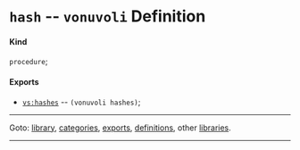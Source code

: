 

<a id='definition__vonuvoli__hash'></a>

# `hash` -- `vonuvoli` Definition


<a id='definition__vonuvoli__hash__kind'></a>

#### Kind

`procedure`;


<a id='definition__vonuvoli__hash__exports'></a>

#### Exports

 * [`vs:hashes`](../../vonuvoli/exports/vs_3a_hashes.md#export__vonuvoli__vs_3a_hashes) -- `(vonuvoli hashes)`;

----

Goto: [library](../../vonuvoli/_index.md#library__vonuvoli), [categories](../../vonuvoli/categories/_index.md#toc__vonuvoli__categories), [exports](../../vonuvoli/exports/_index.md#toc__vonuvoli__exports), [definitions](../../vonuvoli/definitions/_index.md#toc__vonuvoli__definitions), other [libraries](../../_libraries.md#toc__libraries).

----

